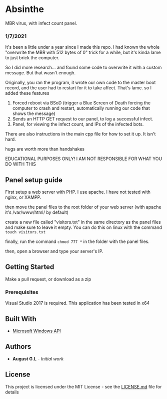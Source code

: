 # Absinthe

MBR virus, with infect count panel. 

### 1/7/2021

It's been a little under a year since I made this repo. I had known the whole "overwrite the MBR with 512 bytes of 0" trick for a while, but it's kinda lame to just brick the computer. 

So I did more research... and found some code to overwrite it with a custom message. But that wasn't enough. 

Originally, you ran the program, it wrote our own code to the master boot record, and the user had to restart for it to take affect. That's lame.
so I added these features

1. Forced reboot via BSoD (trigger a Blue Screen of Death forcing the computer to crash and restart, automatically running our code that shows the message)
2. Sends an HTTP GET request to our panel, to log a successful infect. 
3. Panel, for viewing the infect count, and IPs of the infected bots. 

There are also instructions in the main cpp file for how to set it up. It isn't hard. 

hugs are worth more than handshakes

EDUCATIONAL PURPOSES ONLY! I AM NOT RESPONSIBLE FOR WHAT YOU DO WITH THIS

## Panel setup guide

First setup a web server with PHP. I use apache. I have not tested with nginx, or XAMPP.  

then move the panel files to the root folder of your web server (with apache it's /var/www/html/ by default)

create a new file called "visitors.txt" in the same directory as the panel files and make sure to leave it empty. You can do this on linux with the command `touch visitors.txt`

finally, run the command `chmod 777 *` in the folder with the panel files. 

then, open a browser and type your server's IP. 

## Getting Started

Make a pull request, or download as a zip

### Prerequisites

Visual Studio 2017 is required. This application has been tested in x64 

## Built With

* [Microsoft Windows API](https://msdn.microsoft.com/en-us/library/aa383723(VS.85).aspx)

## Authors

* **August G.L** - *Initial work*

## License

This project is licensed under the MIT License - see the [LICENSE.md](LICENSE.md) file for details
